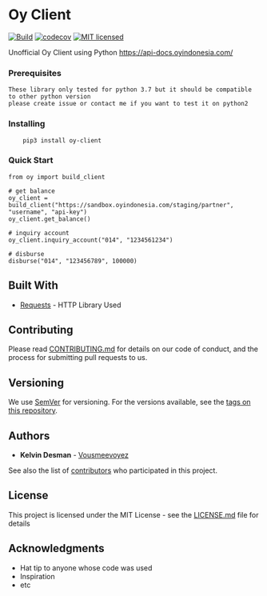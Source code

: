 # Oy Client 
[![Build](https://github.com/vousmeevoyez/oy-client/workflows/main.yml/badge.svg)]()
[![codecov](https://codecov.io/gh/vousmeevoyez/oy-client/branch/master/graph/badge.svg)](https://codecov.io/gh/vousmeevoyez/oy-client)
[![MIT licensed](https://img.shields.io/badge/license-MIT-blue.svg)](./LICENSE.md)

Unofficial Oy Client using Python 
https://api-docs.oyindonesia.com/

### Prerequisites
	These library only tested for python 3.7 but it should be compatible to other python version
	please create issue or contact me if you want to test it on python2

### Installing
```
	pip3 install oy-client
```
### Quick Start
```
from oy import build_client

# get balance
oy_client = build_client("https://sandbox.oyindonesia.com/staging/partner", "username", "api-key")
oy_client.get_balance()

# inquiry account
oy_client.inquiry_account("014", "1234561234")

# disburse
disburse("014", "123456789", 100000)
```

## Built With

* [Requests](https://requests.readthedocs.io/en/master/) - HTTP Library Used

## Contributing

Please read [CONTRIBUTING.md](https://gist.github.com/PurpleBooth/b24679402957c63ec426) for details on our code of conduct, and the process for submitting pull requests to us.

## Versioning

We use [SemVer](http://semver.org/) for versioning. For the versions available, see the [tags on this repository](https://github.com/your/project/tags). 

## Authors

* **Kelvin Desman** - [Vousmeevoyez](https://github.com/vousmeevoyez/)

See also the list of [contributors](https://github.com/your/project/contributors) who participated in this project.

## License

This project is licensed under the MIT License - see the [LICENSE.md](LICENSE.md) file for details

## Acknowledgments

* Hat tip to anyone whose code was used
* Inspiration
* etc
